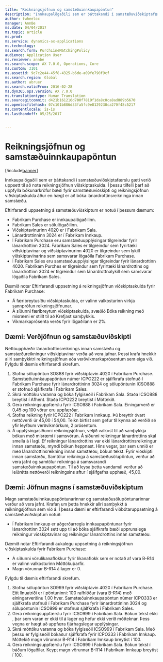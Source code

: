 ```yaml
---
title: "Reikningsjöfnun og samstæðuinnkaupapöntun"
description: "Innkaupalögaðili sem er þáttakandi í samstæðuviðskiptafærslu gæti verið uppsett til að nota reikningsjöfnun viðskiptaskulda. Í þessu tilfelli þarf að uppfylla bókunarkröfur bæði fyrir samstæðuviðskipti og reikningsjöfnun viðskiptaskulda áður en hægt er að bóka lánardrottinsreikninga innan samstæðu."
author: twheeloc
manager: AnnBe
ms.date: 04/04/2017
ms.topic: article
ms.prod: 
ms.service: dynamics-ax-applications
ms.technology: 
ms.search.form: PurchLineMatchingPolicy
audience: Application User
ms.reviewer: annbe
ms.search.scope: AX 7.0.0, Operations, Core
ms.custom: 3101
ms.assetid: 9c7c2e44-45f8-4325-b6de-a09fe790f9cf
ms.search.region: Global
ms.author: abruer
ms.search.validFrom: 2016-02-28
ms.dyn365.ops.version: AX 7.0.0
ms.translationtype: Human Translation
ms.sourcegitcommit: d421b161216d700f7819f1da8c0ca8ad089b5670
ms.openlocfilehash: 07c101b886d33fa5fc9e8129230ca270f48c5217
ms.contentlocale: is-is
ms.lasthandoff: 05/25/2017


---
```


# <a name="invoice-matching-and-intercompany-purchase-orders"></a>Reikningsjöfnun og samstæðuinnkaupapöntun

[!include[banner](../includes/banner.md)]


Innkaupalögaðili sem er þáttakandi í samstæðuviðskiptafærslu gæti verið uppsett til að nota reikningsjöfnun viðskiptaskulda. Í þessu tilfelli þarf að uppfylla bókunarkröfur bæði fyrir samstæðuviðskipti og reikningsjöfnun viðskiptaskulda áður en hægt er að bóka lánardrottinsreikninga innan samstæðu.

Eftirfarandi uppsetning á samstæðuviðskiptum er notuð í þessum dæmum:
-   Fabrikam Purchase er innkaupalögaðilinn.
-   Fabrikam Sales er sölulögaðilinn.
-   Viðskiptavinurinn 4020 er í Fabrikam Sala.
-   Lánardrottinninn 3024 er í Fabrikam Innkaup.
-   Í Fabrikam Purchase eru samstæðuupplýsingar tilgreindar fyrir  lánardrottinn 3024. Fabrikam Sales er tilgreindur sem fyrirtæki viðskiptavinar og viðskiptavinurinn 4020 er tilgreindur sem lykill viðskiptavinarins sem samsvarar lögaðila Fabrikam Purchase.
-   Í Fabrikam Sales eru samstæðuupplýsingar tilgreindar fyrir  lánardrottinn 4020. Fabrikam Purches er tilgreindur sem fyrirtæki lánardrottins og lánardrottinn 3024 er tilgreindur sem lánardrottnalykill sem samsvarar lögaðila Fabrikam Sales.

Dæmið notar Eftirfarandi uppsetning á reikningsjöfnun viðskiptaskulda fyrir Fabrikam Purchase:
-   Á færibreytusíðu viðskiptaskulda, er valinn valkosturinn virkja sannprófun reikningsjöfnunar.
-   Á síðunni færibreytum viðskiptaskulda, svæðið Bóka reikning með misræmi er stillt til að Krefjast samþykkis.
-   Vikmarkaprósenta verðs fyrir lögaðilann er 2%.

## <a name="example-price-matching-and-intercompany-trade"></a> Dæmi: Verðjöfnun og samstæðuviðskipti
Nettóupphæðir lánardrottinsreiknings innan samstæðu og samstæðureikningur viðskiptavinar verða að vera jafnar. Þessi krafa hnekkir allri samþykktri reikningsjöfnun eða verðvikmarkaprósentum sem eiga við. Fylgdu til dæmis eftirfarandi skrefum.
1.  Stofna sölupöntun SO888 fyrir viðskiptavin 4020 í Fabrikam Purchase. Samstæðuinnkaupapöntun númer ICPO222 er sjálfkrafa stofnuð í Fabrikam Purchase fyrir lánardrottininn 3024 og sölupöntunin ICSO888 er stofnuð sjálfkrafa í Fabrikam Sales.
2.  Skrá móttöku varanna og bóka fylgiseðil í Fabrikam Sala. Staða ICSO888 breytist í Afhent. Staða ICPO222 breytist í Móttekið.
3.  Gera reikningsuppfærslu fyrir ICSO888 í Fabrikam Sala. Einingarverð er 0,45 og 100 vörur eru uppfærðar.
4.  Stofna reikning fyrir ICPO222 í Fabrikam Innkaup. Þú breyttir óvart nettóverði úr 45,00 í 54,00. Teikn birtist sem gefur til kynna að verðið sé yfir leyfðum verðvikmörkum, 2 prósentum.
5.  Á upplýsingasíðunni reikningsjöfnun, veljið valkost til að samþykkja bókun með misræmi í samsvörun. Á síðunni reikningur lánardrottins skal smella á í lagi. Ef reikningur lánardrottins var ekki lánardrottinsreikningur innan samstæðu, myndi bókun heppnast. Hins vegar, þar sem unnið er með lánardrottinsreikning innan samstæðu, bókun tekst. Fyrir viðskipti innan samstæðu, Samtölur reikninga á samstæðusölupöntun, verður að vera jafnt og samtölur reikninga á samsvarandi samstæðuinnkaupapöntun. Til að leysa þetta vandamál verður að leiðrétta nettóverði reikningsins aftur í sjálfgefna upphæð, 45,00.

## <a name="example-quantity-matching-with-intercompany-trade"></a> Dæmi: Jöfnun magns í samstæðuviðskiptum
Magn samstæðuinnkaupapöntunarinnar og samstæðusölupöntunarinnar verður að vera jafnt. Krafan um þetta hnekkir allri samþykkt á reikningsjöfnun sem við á. Í þessu dæmi er eftirfarandi viðbótaruppsetning á samstæðuviðskiptum notuð:
-   Í Fabrikam Innkaup er aðgerðarregla innkaupapöntunar fyrir lánardrottinn 3024 sett upp til að bóka sjálfkrafa bæði upprunalega reikningur viðskiptavinar og reikningur lánardrottins innan samstæðu.

Dæmið notar Eftirfarandi aukalegu uppsetning á reikningsjöfnun viðskiptaskulda fyrir Fabrikam Purchase:
-   Á síðunni vörulíkanaflokkur fyrir líkanaflokk sem er notað af vara B-R14 er valinn valkosturinn Móttökuþarfir.
-   Magn vörunnar B-R14 á lager er 0.

Fylgdu til dæmis eftirfarandi skrefum.
1.  Stofna sölupöntun SO999 fyrir viðskiptavin 4020 í Fabrikam Purchase. Eitt línuatriði er í pöntuninni: 100 rafhlöður (vara B-R14) með einingarverðinu 1,00 hver. Samstæðuinnkaupapöntun númer ICPO333 er sjálfkrafa stofnuð í Fabrikam Purchase fyrir lánardrottininn 3024 og sölupöntunin ICSO999 er stofnuð sjálfkrafa í Fabrikam Sales.
2.  Gera reikningsuppfærslu fyrir ICSO999 í Fabrikam Sala. Bókun tekst ekki , þar sem varan er ekki til á lager og hefur ekki verið mótteknar. Þess vegna er hægt að uppfæra fjárhagslegar upplýsingar.
3.  Skrá móttöku varanna og bóka fylgiseðil ICSO999 í Fabrikam Sala. Með þessu er fylgiseðill bókaður sjálfkrafa fyrir ICPO333 í Fabrikam Innkaup. Móttekið magn vörunnar B-R14 í Fabrikam Innkaup breytist í 100.
4.  Gera reikningsuppfærslu fyrir ICSO999 í Fabrikam Sala. Bókun tekst í báðum lögaðilar. Keypt magn vörunnar B-R14 í Fabrikam Innkaup breytist í 100.






